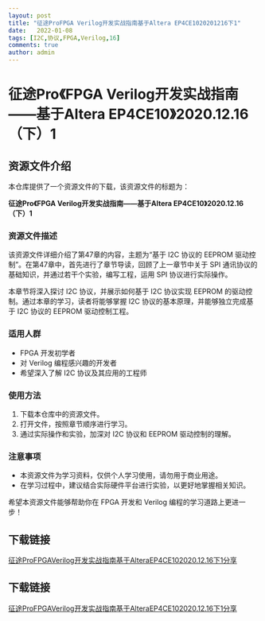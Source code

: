 ```yaml
---
layout: post
title: "征途ProFPGA Verilog开发实战指南基于Altera EP4CE1020201216下1"
date:   2022-01-08
tags: [I2C,协议,FPGA,Verilog,16]
comments: true
author: admin
---
```

# 征途Pro《FPGA Verilog开发实战指南——基于Altera EP4CE10》2020.12.16（下）1

## 资源文件介绍

本仓库提供了一个资源文件的下载，该资源文件的标题为：

**征途Pro《FPGA Verilog开发实战指南——基于Altera EP4CE10》2020.12.16（下）1**

### 资源文件描述

该资源文件详细介绍了第47章的内容，主题为“基于 I2C 协议的 EEPROM 驱动控制”。在第47章中，首先进行了章节导读，回顾了上一章节中关于 SPI 通讯协议的基础知识，并通过若干个实验，编写工程，运用 SPI 协议进行实际操作。

本章节将深入探讨 I2C 协议，并展示如何基于 I2C 协议实现 EEPROM 的驱动控制。通过本章的学习，读者将能够掌握 I2C 协议的基本原理，并能够独立完成基于 I2C 协议的 EEPROM 驱动控制工程。

### 适用人群

- FPGA 开发初学者
- 对 Verilog 编程感兴趣的开发者
- 希望深入了解 I2C 协议及其应用的工程师

### 使用方法

1. 下载本仓库中的资源文件。
2. 打开文件，按照章节顺序进行学习。
3. 通过实际操作和实验，加深对 I2C 协议和 EEPROM 驱动控制的理解。

### 注意事项

- 本资源文件为学习资料，仅供个人学习使用，请勿用于商业用途。
- 在学习过程中，建议结合实际硬件平台进行实验，以更好地掌握相关知识。

希望本资源文件能够帮助你在 FPGA 开发和 Verilog 编程的学习道路上更进一步！

## 下载链接

[征途ProFPGAVerilog开发实战指南基于AlteraEP4CE102020.12.16下1分享](https://pan.quark.cn/s/b3e071af0079)

## 下载链接

[征途ProFPGAVerilog开发实战指南基于AlteraEP4CE102020.12.16下1分享](https://pan.quark.cn/s/dde3bbd11cbb)